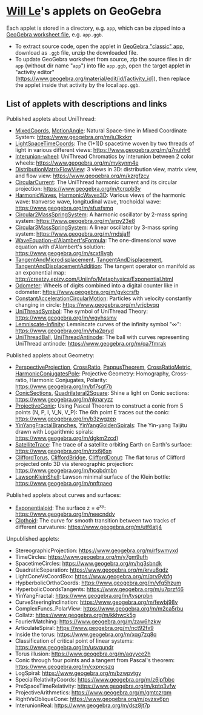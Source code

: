 # <a href="https://www.geogebra.org/u/lexuandinhct">Will Le</a>'s applets on GeoGebra

Each applet is stored in a directory, e.g. `app`, which can be zipped into a <a href="https://wiki.geogebra.org/en/Reference:File_Format">GeoGebra worksheet file</a>, e.g. `app.ggb`. 
- To extract source code, open the applet in <a href="https://www.geogebra.org/classic/">GeoGebra "classic" app</a>, download as `.ggb` file, unzip the downloaded file.
- To update GeoGebra worksheet from source, zip the source files in dir  `app` (without dir name "`app`") into file `app.ggb`, open the target applet in "activity editor" (https://www.geogebra.org/material/edit/id/[activity_id]), then replace the applet inside that activity by the local `app.ggb`.


## List of applets with descriptions and links

Published applets about UniThread:

- [MixedCoords](MixedCoords/), [MotionAngle](MotionAngle/): Natural Space-time in Mixed Coordinate System: https://www.geogebra.org/m/ju3kxkrr
- [LightSpaceTimeCoords](LightSpaceTimeCoords/): The (1+1)D spacetime woven by two threads of light in various different views: https://www.geogebra.org/m/g7nuhfr6
- [Interunion-wheel](Interunion-wheel/): UniThread Chromatics by interunion between 2 color wheels: https://www.geogebra.org/m/mykynm4e
- [DistributionMatrixFlowView](DistributionMatrixFlowView/): 3 views in 3D: distribution view, matrix view, and flow view: https://www.geogebra.org/m/kzrgfzcy
- [CircularCurrent](CircularCurrent/): The UniThread harmonic current and its circular projection: https://www.geogebra.org/m/tcrqpb3y
- [HarmonicWaves](HarmonicWaves/), [HarmonicWaves3D](HarmonicWaves3D/): Various views of the harmonic wave: tranverse wave, longitudinal wave, trochoidal wave: https://www.geogebra.org/m/sfusfsmq
- [Circular2MassSpringSystem](Circular2MassSpringSystem/): A harmonic oscillator by 2-mass spring system: https://www.geogebra.org/m/arpy23e8
- [Circular3MassSpringSystem](Circular3MassSpringSystem/): A linear oscillator by 3-mass spring system: https://www.geogebra.org/m/rndsjaff
- [WaveEquation-d'Alambert'sFormula](WaveEquation-d'Alambert'sFormula/): The one-dimensional wave equation with d'Alambert's solution: https://www.geogebra.org/m/scxt8vgh
- [TangentAndMicrodisplacement](TangentAndMicrodisplacement/), [TangentAndDisplacement](TangentAndDisplacement/), [TangentAndDisplacementAddition](TangentAndDisplacementAddition/): The tangent operator on manifold as an exponential map: http://creatzy.epizy.com/Uniinfo/Metaphysics/Exponential.html
- [Odometer](Odometer/): Wheels of digits combined into a digital counter like in odometer: https://www.geogebra.org/m/gykcrsfb
- [ConstantAccelerationCircularMotion](ConstantAccelerationCircularMotion/): Particles with velocity constantly changing in circle: https://www.geogebra.org/m/yrjcbvqq
- [UniThreadSymbol](UniThreadSymbol/): The symbol of UniThread Theory: https://www.geogebra.org/m/wgyhssmv
- [Lemniscate-Infinity](Lemniscate-Infinity/): Lemniscate curves of the infinity symbol "∞": https://www.geogebra.org/m/yha2pryd
- [UniThreadBall](UniThreadBall/), [UniThreadAntinode](UniThreadAntinode/): The ball with curves representing UniThread antinode: https://www.geogebra.org/m/qa7fmrak

Published applets about Geometry:

- [PerspectiveProjection](PerspectiveProjection/), [CrossRatio](CrossRatio/), [PappusTheorem](PappusTheorem/), [CrossRatioMetric](CrossRatioMetric/), [HarmonicConjugatesPole](HarmonicConjugatesPole/): Projective Geometry: Homography, Cross-ratio, Harmonic Conjugates, Polarity: https://www.geogebra.org/m/bf7sgf7b
- [ConicSections](ConicSections/), [Quadrilateral2Square](Quadrilateral2Square/): Shine a light on Conic sections: https://www.geogebra.org/m/nknaryzz
- [ProjectiveConic](ProjectiveConic/): Using Pascal Theorem to construct a conic from 5 points (N, P, I, V_N, V_P): The 6th point E traces out the conic: https://www.geogebra.org/m/b3zwgzep
- [YinYangFractalBranches](YinYangFractalBranches/), [YinYangGoldenSpirals](YinYangGoldenSpirals/): The Yin-yang Taijitu drawn with Logarithmic spirals: https://www.geogebra.org/m/dgkm2zcd)
- [SatelliteTrace](SatelliteTrace/): The trace of a satellite orbiting Earth on Earth's surface: https://www.geogebra.org/m/rzx6j6xn
- [CliffordTorus](CliffordTorus/), [CliffordBridge](CliffordBridge/), [CliffordDonut](CliffordDonut/): The flat torus of Clifford projected onto 3D via stereographic projection: https://www.geogebra.org/m/hcqbdmbn
- [LawsonKleinShell](LawsonKleinShell/): Lawson minimal surface of the Klein bottle: https://www.geogebra.org/m/nnftqaeq

Published applets about curves and surfaces:

- [Exponentialoid](Exponentialoid/): The surface z = e<sup>xy</sup>: https://www.geogebra.org/m/neecnddv
- [Clothoid](Clothoid/): The curve for smooth transition between two tracks of different curvatures: https://www.geogebra.org/m/utf6atj4

Unpublished applets:

- StereographicProjection: https://www.geogebra.org/m/rfswmyxd
- TimeCircles: https://www.geogebra.org/m/y7gm9ufh
- SpacetimeCircles: https://www.geogebra.org/m/hq3sbndk
- QuadraticSeparation: https://www.geogebra.org/m/krvu8gdz
- LightConeVsCoordBox: https://www.geogebra.org/m/qrv9ybfg
- HypberbolicOrthoCoords: https://www.geogebra.org/m/yfg5hzum
- HyperbolicCoordsTangents: https://www.geogebra.org/m/u7przf46
- YinYangFractal: https://www.geogebra.org/m/tysprpbn
- CurveSteeringInclination: https://www.geogebra.org/m/fewbj98v
- ComplexFuncs_PolarView: https://www.geogebra.org/m/m2ca5rbu
- Collatz: https://www.geogebra.org/m/kkhwck5g
- FourierMatching: https://www.geogebra.org/m/zaw6hzkw
- ArticulateSpiral: https://www.geogebra.org/m/nct92fx9
- Inside the torus: https://www.geogebra.org/m/xqg7zq8q
- Classification of critical point of linear systems: https://www.geogebra.org/m/usvqundr
- Torus illusion: https://www.geogebra.org/m/aqvyce2h
- Conic through four points and a tangent from Pascal's theorem: https://www.geogebra.org/m/cxpncszq
- LogSpiral: https://www.geogebra.org/m/bzwpvtgy
- SpecialRelativityCoords: https://www.geogebra.org/m/z6jpfbbc
- PreSpaceTimeRelativity: https://www.geogebra.org/m/kptq3vfw
- ProjectiveArithmetics: https://www.geogebra.org/m/gmtczrqm
- RightVsObliqueCone: https://www.geogebra.org/m/pvzsv6pn
- InterunionReal: https://www.geogebra.org/m/dsz8jt7p